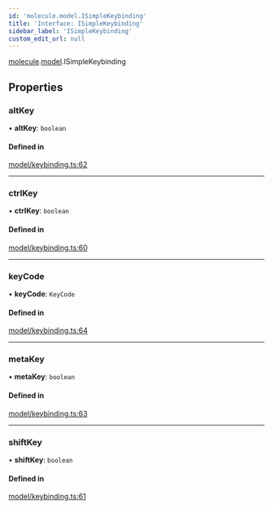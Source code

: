 ```yaml
---
id: 'molecule.model.ISimpleKeybinding'
title: 'Interface: ISimpleKeybinding'
sidebar_label: 'ISimpleKeybinding'
custom_edit_url: null
---
```


[molecule](../namespaces/molecule).[model](../namespaces/molecule.model).ISimpleKeybinding

## Properties

### altKey

• **altKey**: `boolean`

#### Defined in

[model/keybinding.ts:62](https://github.com/DTStack/molecule/blob/ff1a27ef/src/model/keybinding.ts#L62)

---

### ctrlKey

• **ctrlKey**: `boolean`

#### Defined in

[model/keybinding.ts:60](https://github.com/DTStack/molecule/blob/ff1a27ef/src/model/keybinding.ts#L60)

---

### keyCode

• **keyCode**: `KeyCode`

#### Defined in

[model/keybinding.ts:64](https://github.com/DTStack/molecule/blob/ff1a27ef/src/model/keybinding.ts#L64)

---

### metaKey

• **metaKey**: `boolean`

#### Defined in

[model/keybinding.ts:63](https://github.com/DTStack/molecule/blob/ff1a27ef/src/model/keybinding.ts#L63)

---

### shiftKey

• **shiftKey**: `boolean`

#### Defined in

[model/keybinding.ts:61](https://github.com/DTStack/molecule/blob/ff1a27ef/src/model/keybinding.ts#L61)

